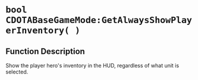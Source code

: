 # `bool CDOTABaseGameMode:GetAlwaysShowPlayerInventory( )`
## Function Description
Show the player hero's inventory in the HUD, regardless of what unit is selected.
